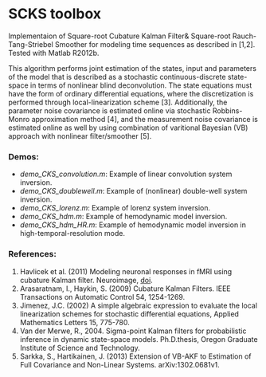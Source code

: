 # SCKS toolbox

Implementaion of Square-root Cubature Kalman Filter& Square-root Rauch-Tang-Striebel Smoother for modeling time sequences as described in [1,2]. Tested with Matlab R2012b.

This algorithm performs joint estimation of the states, input and parameters of the model that is described as a stochastic continuous-discrete state-space in terms of nonlinear blind deconvolution. The state equations must have the form of ordinary differential equations, where the discretization is performed through local-linearization scheme [3]. Additionally, the parameter noise covariance is estimated online via stochastic Robbins-Monro approximation method [4], and the measurement noise covariance is estimated online as well by using combination of varitional Bayesian (VB) approach with nonlinear filter/smoother [5].

### Demos:
* *demo_CKS_convolution.m*: Example of linear convolution system inversion.
* *demo_CKS_doublewell.m*: Example of (nonlinear) double-well system inversion.
* *demo_CKS_lorenz.m*: Example of lorenz system inversion.
* *demo_CKS_hdm.m*: Example of hemodynamic model inversion.
* *demo_CKS_hdm_HR.m*:  Example of hemodynamic model inversion in high-temporal-resolution mode.

### References:
1. Havlicek et al. (2011) Modeling neuronal responses in fMRI using cubature Kalman filter. Neuroimage, [doi](https://doi.org/10.1016/j.neuroimage.2011.03.005).
2. Arasaratnam, I., Haykin, S. (2009) Cubature Kalman Filters. IEEE Transactions on Automatic Control 54, 1254-1269.
3. Jimenez, J.C. (2002) A simple algebraic expression to evaluate the local linearization schemes for stochastic differential equations, Applied Mathematics Letters 15, 775-780.
4. Van der Merwe, R., 2004. Sigma-point Kalman filters for probabilistic inference in dynamic state-space models. Ph.D.thesis, Oregon Graduate Institute of Science and Technology.
5. Sarkka, S., Hartikainen, J. (2013) Extension of VB-AKF to Estimation of Full Covariance and Non-Linear Systems. arXiv:1302.0681v1.


